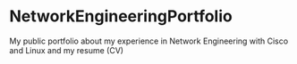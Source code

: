 # NetworkEngineeringPortfolio
My public portfolio about my experience in Network Engineering with Cisco and Linux and my resume (CV)
